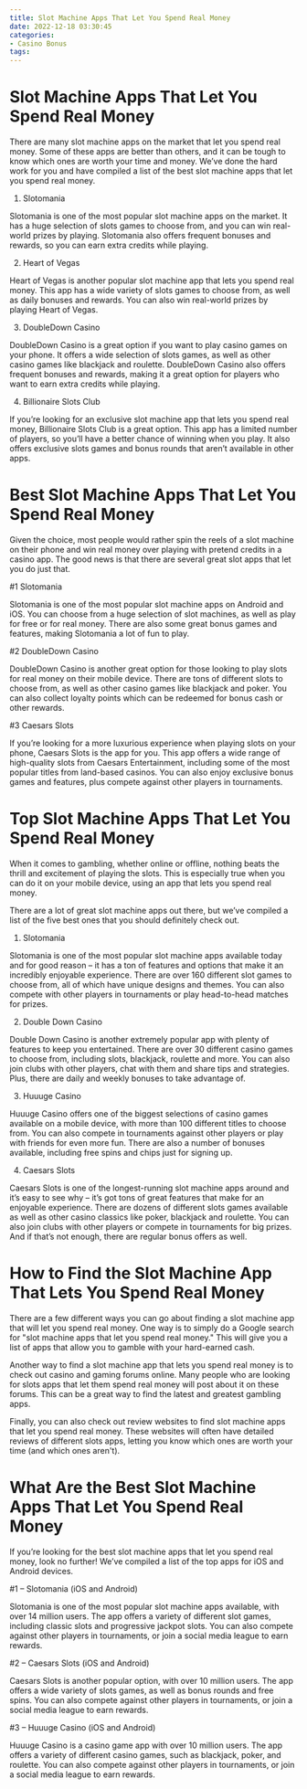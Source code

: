 ```yaml
---
title: Slot Machine Apps That Let You Spend Real Money
date: 2022-12-18 03:30:45
categories:
- Casino Bonus
tags:
---
```



#  Slot Machine Apps That Let You Spend Real Money

There are many slot machine apps on the market that let you spend real money. Some of these apps are better than others, and it can be tough to know which ones are worth your time and money. We’ve done the hard work for you and have compiled a list of the best slot machine apps that let you spend real money.

1. Slotomania

Slotomania is one of the most popular slot machine apps on the market. It has a huge selection of slots games to choose from, and you can win real-world prizes by playing. Slotomania also offers frequent bonuses and rewards, so you can earn extra credits while playing.

2. Heart of Vegas

Heart of Vegas is another popular slot machine app that lets you spend real money. This app has a wide variety of slots games to choose from, as well as daily bonuses and rewards. You can also win real-world prizes by playing Heart of Vegas.

3. DoubleDown Casino

DoubleDown Casino is a great option if you want to play casino games on your phone. It offers a wide selection of slots games, as well as other casino games like blackjack and roulette. DoubleDown Casino also offers frequent bonuses and rewards, making it a great option for players who want to earn extra credits while playing.

4. Billionaire Slots Club

If you’re looking for an exclusive slot machine app that lets you spend real money, Billionaire Slots Club is a great option. This app has a limited number of players, so you’ll have a better chance of winning when you play. It also offers exclusive slots games and bonus rounds that aren’t available in other apps.

#  Best Slot Machine Apps That Let You Spend Real Money

Given the choice, most people would rather spin the reels of a slot machine on their phone and win real money over playing with pretend credits in a casino app. The good news is that there are several great slot apps that let you do just that.

#1 Slotomania

Slotomania is one of the most popular slot machine apps on Android and iOS. You can choose from a huge selection of slot machines, as well as play for free or for real money. There are also some great bonus games and features, making Slotomania a lot of fun to play.

#2 DoubleDown Casino

DoubleDown Casino is another great option for those looking to play slots for real money on their mobile device. There are tons of different slots to choose from, as well as other casino games like blackjack and poker. You can also collect loyalty points which can be redeemed for bonus cash or other rewards.

#3 Caesars Slots

If you’re looking for a more luxurious experience when playing slots on your phone, Caesars Slots is the app for you. This app offers a wide range of high-quality slots from Caesars Entertainment, including some of the most popular titles from land-based casinos. You can also enjoy exclusive bonus games and features, plus compete against other players in tournaments.

#  Top Slot Machine Apps That Let You Spend Real Money

When it comes to gambling, whether online or offline, nothing beats the thrill and excitement of playing the slots. This is especially true when you can do it on your mobile device, using an app that lets you spend real money.

There are a lot of great slot machine apps out there, but we’ve compiled a list of the five best ones that you should definitely check out.

1. Slotomania 

Slotomania is one of the most popular slot machine apps available today and for good reason – it has a ton of features and options that make it an incredibly enjoyable experience. There are over 160 different slot games to choose from, all of which have unique designs and themes. You can also compete with other players in tournaments or play head-to-head matches for prizes.

2. Double Down Casino 

Double Down Casino is another extremely popular app with plenty of features to keep you entertained. There are over 30 different casino games to choose from, including slots, blackjack, roulette and more. You can also join clubs with other players, chat with them and share tips and strategies. Plus, there are daily and weekly bonuses to take advantage of.

3. Huuuge Casino 

Huuuge Casino offers one of the biggest selections of casino games available on a mobile device, with more than 100 different titles to choose from. You can also compete in tournaments against other players or play with friends for even more fun. There are also a number of bonuses available, including free spins and chips just for signing up.

4. Caesars Slots 

Caesars Slots is one of the longest-running slot machine apps around and it’s easy to see why – it’s got tons of great features that make for an enjoyable experience. There are dozens of different slots games available as well as other casino classics like poker, blackjack and roulette. You can also join clubs with other players or compete in tournaments for big prizes. And if that’s not enough, there are regular bonus offers as well.

#  How to Find the Slot Machine App That Lets You Spend Real Money 

There are a few different ways you can go about finding a slot machine app that will let you spend real money. One way is to simply do a Google search for "slot machine apps that let you spend real money." This will give you a list of apps that allow you to gamble with your hard-earned cash. 

Another way to find a slot machine app that lets you spend real money is to check out casino and gaming forums online. Many people who are looking for slots apps that let them spend real money will post about it on these forums. This can be a great way to find the latest and greatest gambling apps. 

Finally, you can also check out review websites to find slot machine apps that let you spend real money. These websites will often have detailed reviews of different slots apps, letting you know which ones are worth your time (and which ones aren't).

#  What Are the Best Slot Machine Apps That Let You Spend Real Money

If you’re looking for the best slot machine apps that let you spend real money, look no further! We’ve compiled a list of the top apps for iOS and Android devices.

#1 – Slotomania (iOS and Android)

Slotomania is one of the most popular slot machine apps available, with over 14 million users. The app offers a variety of different slot games, including classic slots and progressive jackpot slots. You can also compete against other players in tournaments, or join a social media league to earn rewards.

#2 – Caesars Slots (iOS and Android)

Caesars Slots is another popular option, with over 10 million users. The app offers a wide variety of slots games, as well as bonus rounds and free spins. You can also compete against other players in tournaments, or join a social media league to earn rewards.

#3 – Huuuge Casino (iOS and Android)

Huuuge Casino is a casino game app with over 10 million users. The app offers a variety of different casino games, such as blackjack, poker, and roulette. You can also compete against other players in tournaments, or join a social media league to earn rewards.